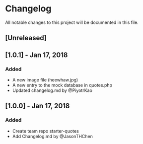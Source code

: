 # Changelog
All notable changes to this project will be documented in this file.

## [Unreleased]

## [1.0.1] - Jan 17, 2018
### Added
- A new image file (heewhaw.jpg)
- A new entry to the mock database in quotes.php
- Updated changelog.md by @PiyotrKao

## [1.0.0] - Jan 17, 2018
### Added
- Create team repo starter-quotes
- Add Changelog.md by @JasonTHChen
